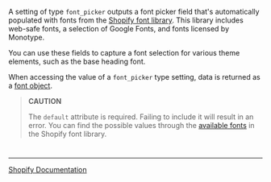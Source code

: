 A setting of type `font_picker` outputs a font picker field that's automatically populated with fonts from the [Shopify font library](https://shopify.dev/themes/architecture/settings/fonts#shopify-font-library). This library includes web-safe fonts, a selection of Google Fonts, and fonts licensed by Monotype.

You can use these fields to capture a font selection for various theme elements, such as the base heading font.

When accessing the value of a `font_picker` type setting, data is returned as a [font object](https://shopify.dev/api/liquid/objects/font).

> **CAUTION**
>
> The `default` attribute is required. Failing to include it will result in an error. You can find the possible values through the [available fonts](https://shopify.dev/themes/architecture/settings/fonts#available-fonts) in the Shopify font library.

#

---

[Shopify Documentation](https://shopify.dev/themes/architecture/settings/input-settings#font_picker)
